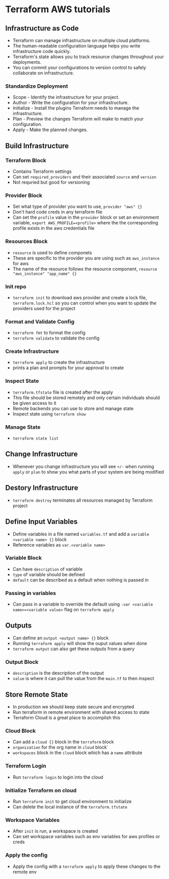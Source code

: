 # Terraform AWS tutorials

## Infrastructure as Code
* Terraform can manage infrastructure on multiple cloud platforms.
* The human-readable configuration language helps you write infrastructure code quickly.
* Terraform's state allows you to track resource changes throughout your deployments.
* You can commit your configurations to version control to safely collaborate on infrastructure. 

### Standardize Deployment
* Scope - Identify the infrastructure for your project.
* Author - Write the configuration for your infrastructure.
* Initialize - Install the plugins Terraform needs to manage the infrastructure.
* Plan - Preview the changes Terraform will make to match your configuration.
* Apply - Make the planned changes.

## Build Infrastructure

### Terraform Block
* Contains Terraform settings
* Can set `required_providers` and their associated `source` and `version`
* Not requried but good for versioning

### Provider Block
* Set what type of provider you want to use, `provider "aws" {}`
* Don't hard code creds in any terraform file
* Can set the `profile` value in the `provider` block or set an environment variable, `export AWS_PROFILE=<profile>` where the the corresponding profile exists in the aws credentials file

### Resources Block
* `resource` is used to define componets
* These are specific to the provider you are using such as `aws_instance` for aws
* The name of the resource follows the resource component, `resource "aws_instance" "app_name" {}`

### Init repo
* `terraform init` to download aws provider and create a lock file, `terraform.lock.hcl` so you can control when you want to update the providers used for the project

### Format and Validate Config
* `terraform fmt` to format the config
* `terraform validate` to validate the config

### Create Infrastructure
* `terraform apply` to create the infrastructure
* prints a plan and prompts for your approval to create

### Inspect State
* `terraform.tfstate` file is created after the apply
* This file should be stored remotely and only certain individuals should be given access to it
* Remote backends you can use to store and manage state
* Inspect state using `terraform show`

### Manage State
* `terraform state list`

## Change Infrastructure
* Whenever you change infrastructure you will see `+/-` when running `apply` or `plan` to show you what parts of your system are being modified

## Destory Infrastructure
* `terraform destroy` terminates all resources managed by Terraform project

## Define Input Variables
* Define variables in a file named `variables.tf` and add a `variable <variable name> {}` block
* Reference variables as `var.<variable name>`

### Variable Block
* Can have `description` of variable
* `type` of variable should be defined
* `default` can be described as a default when nothing is passed in

### Passing in variables
* Can pass in a variable to override the default using `-var <variable name>=<variable value>` flag on `terraform apply`

## Outputs
* Can define an `output <output name> {}` block
* Running `terraform apply` will show the ouput values when done
* `terraform output` can also get these outputs from a query

### Output Block
* `description` is the description of the output
* `value` is where it can pull the value from the `main.tf` to then inspect

## Store Remote State
* In production we should keep state secure and encrypted
* Run terraform in remote environment with shared access to state
* Terraform Cloud is a great place to accomplish this

### Cloud Block
* Can add a `cloud {}` block in the `terraform` block
* `organization` for the org name in `cloud` block`
* `workspaces` block in the `cloud` block which has a `name` attribute

### Terraform Login
* Run `terraform login` to login into the cloud 

### Initialize Terraform on cloud
* Run `terraform init` to get cloud environment to initialize
* Can delete the local instance of the `terraform.tfstate`

### Workspace Variables
* After `init` is run, a workspace is created
* Can set workspace variables such as env variables for aws profiles or creds

### Apply the config
* Apply the config with a `terraform apply` to apply these changes to the remote env




